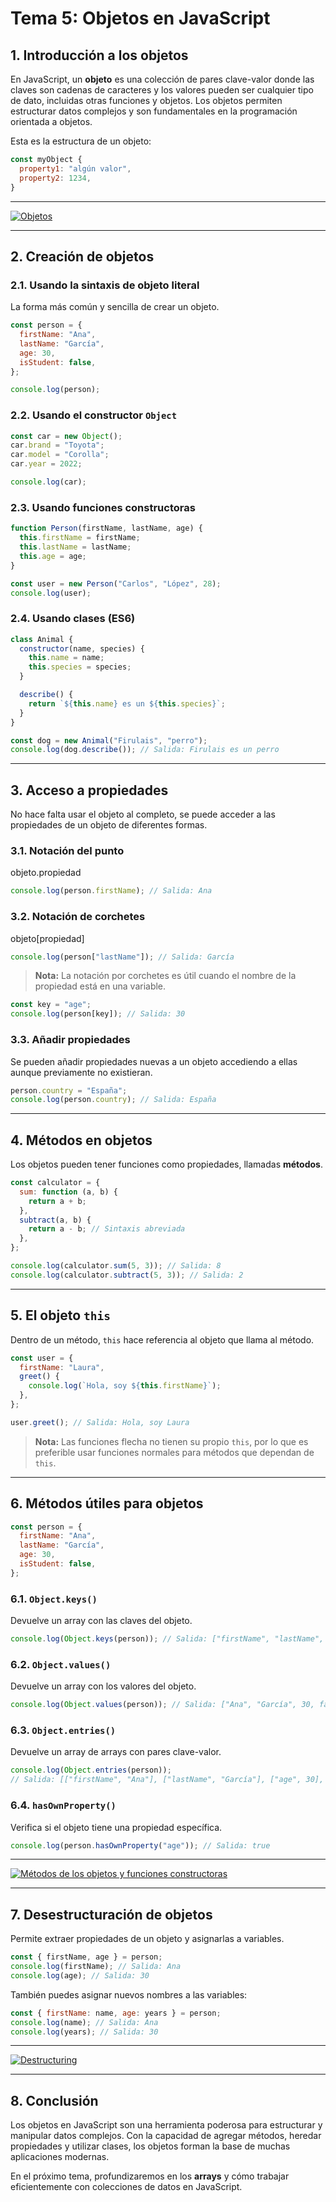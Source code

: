 # **Tema 5: Objetos en JavaScript**

## **1. Introducción a los objetos**

En JavaScript, un **objeto** es una colección de pares clave-valor donde las claves son cadenas de caracteres y los valores pueden ser cualquier tipo de dato, incluidas otras funciones y objetos. Los objetos permiten estructurar datos complejos y son fundamentales en la programación orientada a objetos.

Esta es la estructura de un objeto:

```js
const myObject {
  property1: "algún valor",
  property2: 1234,
}
```

---

[![Objetos](https://img.youtube.com/vi/6jMtvnjITdw/0.jpg)](https://www.youtube.com/watch?v=6jMtvnjITdw&list=PLzA2VyZwsq__JeA3Xa02uWT08Ljji931m)

---

## **2. Creación de objetos**

### **2.1. Usando la sintaxis de objeto literal**

La forma más común y sencilla de crear un objeto.

```js
const person = {
  firstName: "Ana",
  lastName: "García",
  age: 30,
  isStudent: false,
};

console.log(person);
```

### **2.2. Usando el constructor `Object`**

```js
const car = new Object();
car.brand = "Toyota";
car.model = "Corolla";
car.year = 2022;

console.log(car);
```

### **2.3. Usando funciones constructoras**

```js
function Person(firstName, lastName, age) {
  this.firstName = firstName;
  this.lastName = lastName;
  this.age = age;
}

const user = new Person("Carlos", "López", 28);
console.log(user);
```

### **2.4. Usando clases (ES6)**

```js
class Animal {
  constructor(name, species) {
    this.name = name;
    this.species = species;
  }

  describe() {
    return `${this.name} es un ${this.species}`;
  }
}

const dog = new Animal("Firulais", "perro");
console.log(dog.describe()); // Salida: Firulais es un perro
```

---

## **3. Acceso a propiedades**

No hace falta usar el objeto al completo, se puede acceder a las propiedades de un objeto de diferentes formas.

### **3.1. Notación del punto**

objeto.propiedad

```js
console.log(person.firstName); // Salida: Ana
```

### **3.2. Notación de corchetes**

objeto[propiedad]

```js
console.log(person["lastName"]); // Salida: García
```

> **Nota:** La notación por corchetes es útil cuando el nombre de la propiedad está en una variable.

```js
const key = "age";
console.log(person[key]); // Salida: 30
```

### **3.3. Añadir propiedades**

Se pueden añadir propiedades nuevas a un objeto accediendo a ellas aunque previamente no existieran.

```js
person.country = "España";
console.log(person.country); // Salida: España
```

---

## **4. Métodos en objetos**

Los objetos pueden tener funciones como propiedades, llamadas **métodos**.

```js
const calculator = {
  sum: function (a, b) {
    return a + b;
  },
  subtract(a, b) {
    return a - b; // Sintaxis abreviada
  },
};

console.log(calculator.sum(5, 3)); // Salida: 8
console.log(calculator.subtract(5, 3)); // Salida: 2
```

---

## **5. El objeto `this`**

Dentro de un método, `this` hace referencia al objeto que llama al método.

```js
const user = {
  firstName: "Laura",
  greet() {
    console.log(`Hola, soy ${this.firstName}`);
  },
};

user.greet(); // Salida: Hola, soy Laura
```

> **Nota:** Las funciones flecha no tienen su propio `this`, por lo que es preferible usar funciones normales para métodos que dependan de `this`.

---

## **6. Métodos útiles para objetos**

```js
const person = {
  firstName: "Ana",
  lastName: "García",
  age: 30,
  isStudent: false,
};
```

### **6.1. `Object.keys()`**

Devuelve un array con las claves del objeto.

```js
console.log(Object.keys(person)); // Salida: ["firstName", "lastName", "age", "isStudent"]
```

### **6.2. `Object.values()`**

Devuelve un array con los valores del objeto.

```js
console.log(Object.values(person)); // Salida: ["Ana", "García", 30, false]
```

### **6.3. `Object.entries()`**

Devuelve un array de arrays con pares clave-valor.

```js
console.log(Object.entries(person));
// Salida: [["firstName", "Ana"], ["lastName", "García"], ["age", 30], ["isStudent", false]]
```

### **6.4. `hasOwnProperty()`**

Verifica si el objeto tiene una propiedad específica.

```js
console.log(person.hasOwnProperty("age")); // Salida: true
```

---

[![Métodos de los objetos y funciones constructoras](https://img.youtube.com/vi/8G3gSkERg0o/0.jpg)](https://www.youtube.com/watch?v=8G3gSkERg0o&list=PLzA2VyZwsq__JeA3Xa02uWT08Ljji931m)

---

## **7. Desestructuración de objetos**

Permite extraer propiedades de un objeto y asignarlas a variables.

```js
const { firstName, age } = person;
console.log(firstName); // Salida: Ana
console.log(age); // Salida: 30
```

También puedes asignar nuevos nombres a las variables:

```js
const { firstName: name, age: years } = person;
console.log(name); // Salida: Ana
console.log(years); // Salida: 30
```

---

[![Destructuring](https://img.youtube.com/vi/jMJRFhG1__8/0.jpg)](https://www.youtube.com/watch?v=jMJRFhG1__8&list=PLzA2VyZwsq__JeA3Xa02uWT08Ljji931m)

---

## **8. Conclusión**

Los objetos en JavaScript son una herramienta poderosa para estructurar y manipular datos complejos. Con la capacidad de agregar métodos, heredar propiedades y utilizar clases, los objetos forman la base de muchas aplicaciones modernas.

En el próximo tema, profundizaremos en los **arrays** y cómo trabajar eficientemente con colecciones de datos en JavaScript.
